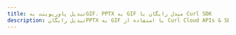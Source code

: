 ---title: تبدیل پاورپوینت بهGIF، PPTX به GIF مبدل رایگان یا Curl SDKdescription: تبدیل رایگانPPTX به GIF با استفاده از Curl Cloud APIs & SDK. همچنین اسناد Microsoft PowerPoint را در Cloud ایجاد، ویرایش و رندر کنید.---